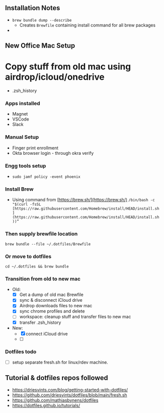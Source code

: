 ## Installation Notes
- `brew bundle dump --describe`
    - Creates `Brewfile` containing install command for all brew packages 
- 

## New Office Mac Setup
# Copy stuff from old mac using airdrop/icloud/onedrive
- .zsh_history

### Apps installed
- Magnet
- VSCode
- Slack

### Manual Setup
- Finger print enrollment
- Okta browser login - through okra verify

### Engg tools setup
- `sudo jamf policy -event phoenix`

### Install Brew
- Using command from [https://brew.sh/](https://brew.sh/)
```/bin/bash -c "$(curl -fsSL [https://raw.githubusercontent.com/Homebrew/install/HEAD/install.sh](https://raw.githubusercontent.com/Homebrew/install/HEAD/install.sh))”```

### Then supply brewfile location
`brew bundle --file ~/.dotfiles/Brewfile`

### Or move to dotfiles
`cd ~/.dotfiles && brew bundle`


### Transition from old to new mac
- Old: 
    - [x] Get a dump of old mac Brewfile
    - [x] sync & disconnect iCloud drive
    - [x] Airdrop downloads files to new mac
    - [x] sync chrome profiles and delete 
    - [ ] workspace: cleanup stuff and transfer files to new mac
    - [x] transfer .zsh_history
- New:
    - [x] connect iCloud drive
    - [ ] 

### Dotfiles todo
- [ ] setup separate fresh.sh for linux/rdev machine.

## Tutorial & dotfiles repos followed
- https://driesvints.com/blog/getting-started-with-dotfiles/
- https://github.com/driesvints/dotfiles/blob/main/fresh.sh
- https://github.com/mathiasbynens/dotfiles
- https://dotfiles.github.io/tutorials/